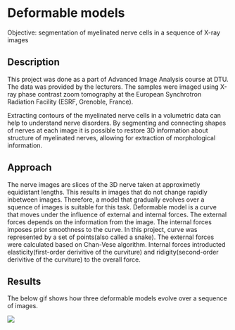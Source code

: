 # Deformable models

Objective: segmentation of myelinated nerve cells in a sequence of X-ray images

## Description

This project was done as a part of Advanced Image Analysis course at DTU. The data was provided by the lecturers. The samples were  imaged using X-ray phase contrast zoom tomography at the European Synchrotron Radiation Facility (ESRF, Grenoble, France).

Extracting contours of the myelinated nerve cells in a volumetric data can help to understand nerve disorders. By segmenting and connecting shapes of nerves at each image it is possible to restore 3D information about structure of myelinated nerves, allowing for extraction of morphological information.

## Approach

The nerve images are slices of the 3D nerve taken at approximetly equidistant lengths. This results in images that do not change rapidly inbetween images. Therefore, a model that gradually evolves over a squence of images is suitable for this task. Deformable model is a curve that moves under the influence of external and internal forces. The external forces depends on the information from the image. The internal forces imposes prior smoothness to the curve. In this project, curve was represented by a set of points(also called a snake). The external forces were calculated based on Chan-Vese algorithm. Internal forces introducted elasticity(first-order derivitive of the curviture) and ridigity(second-order derivitive of the curviture) to the overall force.

## Results

The below gif shows how three deformable models evolve over a sequence of images.

![](segmentation_gif.gif)
